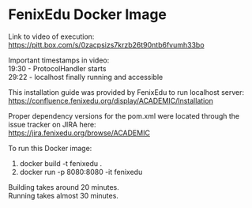 # FenixEdu Docker Image

Link to video of execution:  
https://pitt.box.com/s/0zacpsizs7krzb26t90ntb6fvumh33bo

Important timestamps in video:  
19:30 - ProtocolHandler starts  
29:22 - localhost finally running and accessible

This installation guide was provided by FenixEdu to run localhost server:  
https://confluence.fenixedu.org/display/ACADEMIC/Installation

Proper dependency versions for the pom.xml were located through the issue tracker on JIRA here:  
https://jira.fenixedu.org/browse/ACADEMIC

To run this Docker image:
1. docker build -t fenixedu .
2. docker run -p 8080:8080 -it fenixedu

Building takes around 20 minutes.  
Running takes almost 30 minutes.
